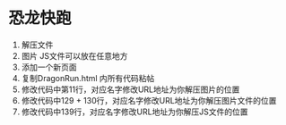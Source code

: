 # 恐龙快跑

1. 解压文件
2. 图片 JS文件可以放在任意地方
3. 添加一个新页面
4. 复制DragonRun.html 内所有代码粘帖
5. 修改代码中第11行，对应名字修改URL地址为你解压图片的位置
6. 修改代码中129 + 130行，对应名字修改URL地址为你解压图片文件的位置
7. 修改代码中139行，对应名字修改URL地址为你解压JS文件的位置